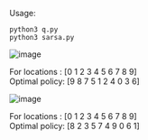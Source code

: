 Usage:

    python3 q.py
    python3 sarsa.py

![image](https://github.com/user-attachments/assets/50b7658c-c9cd-456e-bf3a-c6e2a00a2392)

For locations  : [0 1 2 3 4 5 6 7 8 9]</br>
Optimal policy: [9 8 7 5 1 2 4 0 3 6]


![image](https://github.com/user-attachments/assets/ce449cc7-f938-42bc-aa94-5602a178333a)

For locations  : [0 1 2 3 4 5 6 7 8 9]</br>
Optimal policy: [8 2 3 5 7 4 9 0 6 1]
